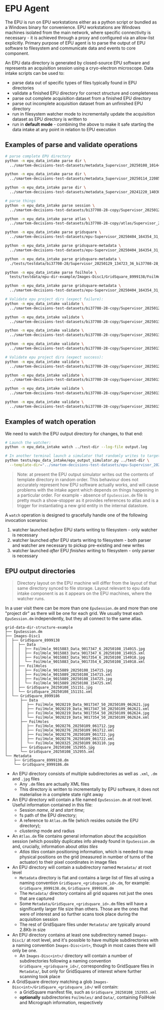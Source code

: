 # EPU Agent

The EPU is run on EPU workstations either as a python script or bundled as a Windows binary for convenience.
EPU workstations are Windows machines isolated from the main network, where specific connectivity is
necessary - it is achieved through a proxy and configured via an allow-list explicitly. Primary purpose of EPU
agent is to parse the output of EPU software to filesystem and communicate data and events to core component.

An EPU data directory is generated by closed-source EPU software and represents an acquisition session
using a cryo-electron microscope. Data intake scripts can be used to:

- parse data out of specific types of files typically found in EPU directories
- validate a finished EPU directory for correct structure and completeness
- parse out complete acquisition dataset from a finished EPU directory
- parse out incomplete acquisition dataset from an unfinished EPU directory
- run in filesystem watcher mode to incrementally update the acquisition dataset as EPU directory is written to
- run in **default mode** - combining the above to make it safe starting the data intake at any point in relation to
  EPU execution

## Examples of parse and validate operations

```bash
# parse complete EPU directory
python -m epu_data_intake parse dir \
  ../smartem-decisions-test-datasets/metadata_Supervisor_20250108_101446_62_cm40593-1_EPU

python -m epu_data_intake parse dir \
  ../smartem-decisions-test-datasets/metadata_Supervisor_20250114_220855_23_epuBSAd20_GrOxDDM

python -m epu_data_intake parse dir \
  ../smartem-decisions-test-datasets/metadata_Supervisor_20241220_140307_72_et2_gangshun

# parse things
python -m epu_data_intake parse session \
  ../smartem-decisions-test-datasets/bi37708-28-copy/Supervisor_20250129_134723_36_bi37708-28_grid7_EPU/EpuSession.dm

python -m epu_data_intake parse atlas \
  ../smartem-decisions-test-datasets/bi37708-28-copy/atlas/Supervisor_20250129_111544_bi37708-28_atlas/Atlas/Atlas.dm

python -m epu_data_intake parse gridsquare \
  ../smartem-decisions-test-datasets/epu-Supervisor_20250404_164354_31_EPU_nr27313-442/metadata_Supervisor_20250404_164354_31_EPU_nr27313-442/Images-Disc1/GridSquare_3568837/GridSquare_20250404_171012.xml

python -m epu_data_intake parse gridsquare-metadata \
  ../smartem-decisions-test-datasets/epu-Supervisor_20250404_164354_31_EPU_nr27313-442/metadata_Supervisor_20250404_164354_31_EPU_nr27313-442/Metadata/GridSquare_3568837.dm

python -m epu_data_intake parse gridsquare-metadata \
  ./tests/testdata/bi37708-28/Supervisor_20250129_134723_36_bi37708-28_grid7_EPU/Metadata/GridSquare_29273435.dm

python -m epu_data_intake parse foilhole \
  tests/testdata/epu-dir-example/Images-Disc1/GridSquare_8999138/FoilHoles/FoilHole_9015889_20250108_154725.xml

python -m epu_data_intake parse gridsquare-metadata \
  ../smartem-decisions-test-datasets/epu-Supervisor_20250404_164354_31_EPU_nr27313-442/metadata_Supervisor_20250404_164354_31_EPU_nr27313-442/Images-Disc1/GridSquare_3568837/Data/FoilHole_3595930_Data_3590445_56_20250405_084025.xml

# Validate epu project dirs (expect failure):
python -m epu_data_intake validate \
  ../smartem-decisions-test-datasets/bi37708-28-copy/Supervisor_20250129_114842_73_bi37708-28_grid7_EPU

python -m epu_data_intake validate \
  ../smartem-decisions-test-datasets/bi37708-28-copy/Supervisor_20250130_105058_11

python -m epu_data_intake validate \
  ../smartem-decisions-test-datasets/bi37708-28-copy/Supervisor_20250130_145409_68

python -m epu_data_intake validate \
  ../smartem-decisions-test-datasets/bi37708-28-copy/Supervisor_20250130_150924_1grid3

# Validate epu project dirs (expect success):
python -m epu_data_intake validate \
  ../smartem-decisions-test-datasets/bi37708-28-copy/Supervisor_20250129_134723_36_bi37708-28_grid7_EPU

python -m epu_data_intake validate \
  ../smartem-decisions-test-datasets/bi37708-28-copy/Supervisor_20250130_133418_68apoferritin

python -m epu_data_intake validate \
  ../smartem-decisions-test-datasets/bi37708-28-copy/Supervisor_20250130_143856_44Practice

python -m epu_data_intake validate \
  ../smartem-decisions-test-datasets/bi37708-28-copy/Supervisor_20250130_145409_68practice2
```

## Examples of watch operation

We need to watch the EPU output directory for changes, to that end:

```bash
# Launch the watcher:
python -m epu_data_intake watch ../test-dir --log-file output.log

# In another terminal launch a simulator that randomly writes to target dir:
python tests/epu_data_intake/epu_output_simulator.py ../test-dir \
  --template-dir="../smartem-decisions-test-datasets/epu-Supervisor_20250326_145351_30_nt33824-10_grid2_1in5dil" -vp
```

> Note: at present the EPU output simulator writes out the contents of template directory in random order.
> This behaviour does not accurately represent how EPU software actually works, and will cause problems with
> the intake agent which depends on things happening in a particular order. For example - absence of
> `EpuSession.dm` file is pretty much a show-stopper as it provides references to atlas and is a trigger
> for instantiating a new grid entity in the internal datastore.

A `watch` operation is designed to gracefully handle one of the following invocation scenarios:

1. watcher launched _before_ EPU starts writing to filesystem - only watcher is necessary
2. watcher launched _after_ EPU starts writing to filesystem - both parser and watcher are
   necessary to pickup pre-existing and new writes
3. watcher launched _after_ EPU _finishes_ writing to filesystem - only parser is necessary


## EPU output directories

> Directory layout on the EPU machine will differ from the layout of that
> same directory synced to file storage. Layout relevant to epu data intake component
> is as it appears on the EPU machines, where the watcher runs.

In a user visit there can be more than one `EpuSession.dm` and more than one "project dir"
as there will be one for each grid. We usually treat each `EpuSession.dm` independently,
but they all connect to the same atlas.

```
grid-data-dir-structure-example
├── EpuSession.dm
├── Images-Disc1
│  ├── GridSquare_8999138
│  │  ├── Data
│  │  │  ├── FoilHole_9015883_Data_9017347_6_20250108_154915.jpg
│  │  │  ├── FoilHole_9015883_Data_9017347_6_20250108_154915.xml
│  │  │  ├── FoilHole_9015883_Data_9017354_6_20250108_154918.jpg
│  │  │  └── FoilHole_9015883_Data_9017354_6_20250108_154918.xml
│  │  ├── FoilHoles
│  │  │  ├── FoilHole_9015889_20250108_154715.jpg
│  │  │  ├── FoilHole_9015889_20250108_154715.xml
│  │  │  ├── FoilHole_9015889_20250108_154725.jpg
│  │  │  └── FoilHole_9015889_20250108_154725.xml
│  │  ├── GridSquare_20250108_151151.jpg
│  │  └── GridSquare_20250108_151151.xml
│  └── GridSquare_8999186
│      ├── Data
│      │  ├── FoilHole_9028219_Data_9017347_50_20250109_062621.jpg
│      │  ├── FoilHole_9028219_Data_9017347_50_20250109_062621.xml
│      │  ├── FoilHole_9028219_Data_9017354_50_20250109_062624.jpg
│      │  └── FoilHole_9028219_Data_9017354_50_20250109_062624.xml
│      ├── FoilHoles
│      │  ├── FoilHole_9028276_20250109_061712.jpg
│      │  ├── FoilHole_9028276_20250109_061712.xml
│      │  ├── FoilHole_9028276_20250109_061722.jpg
│      │  ├── FoilHole_9028276_20250109_061722.xml
│      │  └── FoilHole_9028325_20250109_063110.jpg
│      ├── GridSquare_20250108_152955.jpg
│      └── GridSquare_20250108_152955.xml
└── Metadata
    ├── GridSquare_8999138.dm
    └── GridSquare_8999186.dm
```

- An EPU directory consists of multiple subdirectories as well as `.xml`, `.dm` and `.jpg` files
  - Any `.dm` files are actually XML files
  - This directory is written to incrementally by EPU software, it does not materialise in a complete state right away
- An EPU directory will contain a file named `EpuSession.dm` at root level. Useful information contained in this file:
  - Session _name_, _id_ and _start time_;
  - fs path of the EPU directory;
  - A reference to `Atlas.dm` file (which resides outside the EPU directory);
  - _clustering_ mode and radius
- An `Atlas.dm` file contains general information about the acquisition session (which possibly duplicates info already
  found in `EpuSession.dm` and, crucially, information about _atlas tiles_
  - _Atlas tiles_ contain positioning information, which is needed to map physical positions on the grid (measured in
    number of turns of the actuator) to their pixel coordinates in image files
- An EPU directory will contain a subdirectory named `Metadata/` at root level
  - `Metadata` directory is flat and contains a large list of files all using a naming convention
    `GridSquare_<gridsquare_id>.dm`, for example: `GridSquare_8999138.dm`, `GridSquare_8999186.dm`
  - The `Metadata/` directory contains all grid squares not just the ones that are captured
  - Some `Metadata/GridSquare_<gridsquare_id>.dm` files will have a significantly larger file size than others.
    Those are the ones that were of interest and so further scans took place during the acquisition session
  - The rest of GridSquare files under `Metadata/` are typically around 2.8Kb in size
- An EPU directory contains at least one subdirectory named `Images-Disc1/` at root level,
  and it's possible to have multiple subdirectories with a naming convention `Images-Disc<int>`, though in most
  cases there will only be one.
  - An `Images-Disc<int>/` directory will contain a number of subdirectories following a naming convention
    `GridSquare_<gridsquare_id>/`, corresponding to GridSquare files in `Metadata/`, but only for GridSquares of
    interest where further scanning took place
- A GridSquare directory matching a glob `Images-Disc<int>/GridSquare_<gridsquare_id>/` will contain:
  - a GridSquare manifest file, such as `GridSquare_20250108_152955.xml`
  - **optionally** subdirectories `FoilHoles/` and `Data/`, containing FoilHole and Micrograph information, respectively
